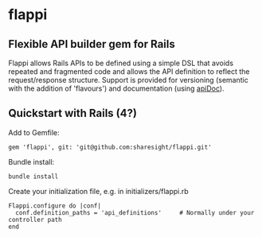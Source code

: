 # flappi
## Flexible API builder gem for Rails

Flappi allows Rails APIs to be defined using a simple DSL that avoids repeated and fragmented code and allows the API definition to reflect the request/response structure.
Support is provided for versioning (semantic with the addition of 'flavours') and documentation (using [apiDoc](http://apidocjs.com/)).

## Quickstart with Rails (4?)

Add to Gemfile:

    gem 'flappi', git: 'git@github.com:sharesight/flappi.git'

Bundle install:

    bundle install

Create your initialization file, e.g. in initializers/flappi.rb

    Flappi.configure do |conf|
      conf.definition_paths = 'api_definitions'     # Normally under your controller path
    end

